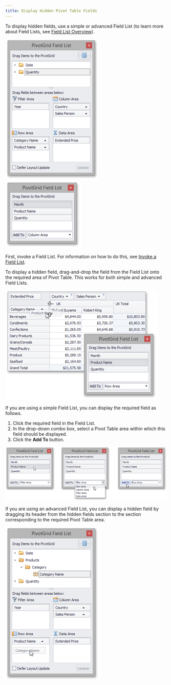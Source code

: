 ```yaml
---
title: Display Hidden Pivot Table Fields
---
```

To display hidden fields, use a simple or advanced Field List  (to learn more about Field Lists, see [Field List Overview](../../../../interface-elements-for-desktop/articles/pivot-table/field-list-overview.md)).

![EU_XtraPivotGrid_FieldListExcel](../../../images/Img13517.png)&nbsp;&nbsp;![EU_XtraPivotGrid_CustomizationForm](../../../images/Img7595.png)

First, invoke a Field List. For information on how to do this, see [Invoke a Field List](../../../../interface-elements-for-desktop/articles/pivot-table/field-list/invoke-a-field-list.md).

To display a hidden field, drag-and-drop the field from the Field List onto the required area of Pivot Table. This works for both simple and advanced Field Lists.

![EU_XtraPivotGrid_DragFieldFromCustomizationForm](../../../images/Img7601.png)

If you are using a simple Field List, you can display the required field as follows.
1. Click the required field in the Field List.
2. In the drop-down combo box, select a Pivot Table area within which this field should be displayed.
3. Click the **Add To** button.

![EU_XtraPivotGrid_SimpleFieldListShow](../../../images/Img13527.png)

If you are using an advanced Field List, you can display a hidden field by dragging its header from the hidden fields section to the section corresponding to the required Pivot Table area.

![EU_XtraPivotGrid_FieldListShowing](../../../images/Img13521.png)